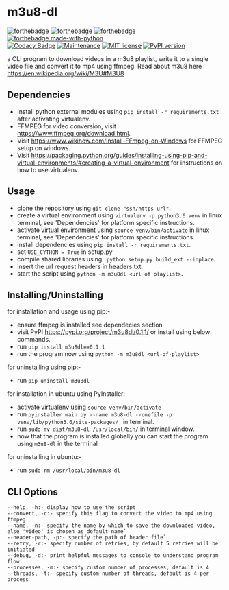 # m3u8-dl
[![forthebadge](https://forthebadge.com/images/badges/built-by-developers.svg)](https://forthebadge.com)
[![forthebadge](https://forthebadge.com/images/badges/built-with-love.svg)](https://forthebadge.com)
[![forthebadge](https://forthebadge.com/images/badges/built-with-swag.svg)](https://forthebadge.com)
[![forthebadge made-with-python](http://ForTheBadge.com/images/badges/made-with-python.svg)](https://www.python.org/) <br>
[![Codacy Badge](https://app.codacy.com/project/badge/Grade/5b9b59ec733049be8c72c402b54af111)](https://www.codacy.com/manual/excalibur.krv/m3u8-dl?utm_source=github.com&amp;utm_medium=referral&amp;utm_content=excalibur-kvrv/m3u8-dl&amp;utm_campaign=Badge_Grade)
[![Maintenance](https://img.shields.io/badge/Maintained%3F-yes-green.svg)](https://github.com/excalibur-kvrv/m3u8-dl/graphs/commit-activity)
[![MIT license](https://img.shields.io/badge/License-MIT-blue.svg)](https://lbesson.mit-license.org/)
[![PyPI version](https://badge.fury.io/py/m3u8dl.svg)](https://badge.fury.io/py/m3u8dl)

a CLI program to download videos in a m3u8 playlist, write it to a single video file and convert it to mp4 using ffmpeg. Read about m3u8 here https://en.wikipedia.org/wiki/M3U#M3U8

## Dependencies
- Install python external modules using `pip install -r requirements.txt` after activating virtualenv.
- FFMPEG for video conversion, visit https://www.ffmpeg.org/download.html.
- Visit https://www.wikihow.com/Install-FFmpeg-on-Windows for FFMPEG setup on windows.
- Visit https://packaging.python.org/guides/installing-using-pip-and-virtual-environments/#creating-a-virtual-environment for instructions on how to use virtualenv. 

## Usage
- clone the repository using `git clone "ssh/https url"`.
- create a virtual environment using `virtualenv -p python3.6 venv` in linux terminal, see 'Dependencies' for platform specific instructions.
- activate virtual environment using `source venv/bin/activate` in linux terminal, see 'Dependencies' for platform specific instructions.
- install dependencies using `pip install -r requirements.txt`. 
- set `USE_CYTHON = True` in setup.py
- compile shared libraries using ` python setup.py build_ext --inplace`.
- insert the url request headers in headers.txt.
- start the script using `python -m m3u8dl <url of playlist>`.

## Installing/Uninstalling
for installation and usage using pip:-
- ensure ffmpeg is installed see dependecies section
- visit PyPI https://pypi.org/project/m3u8dl/0.1.1/ or install using below commands.
- run `pip install m3u8dl==0.1.1`
- run the program now using `python -m m3u8dl <url-of-playlist>`

for uninstalling using pip:-
- run `pip uninstall m3u8dl`

for installation in ubuntu using PyInstaller:-
- activate virtualenv using `source venv/bin/activate`
- run `pyinstaller main.py --name m3u8-dl --onefile -p venv/lib/python3.6/site-packages/
` in terminal.
- run `sudo mv dist/m3u8-dl /usr/local/bin/` in terminal window.
- now that the program is installed globally you can start the program using `m3u8-dl` in the terminal

for uninstalling in ubuntu:-
- run `sudo rm /usr/local/bin/m3u8-dl`

## CLI Options
    --help, -h:- display how to use the script
    --convert, -c:- specify this flag to convert the video to mp4 using ffmpeg`
    --name, -n:- specify the name by which to save the downloaded video, else 'video' is chosen as default name`
    --header-path, -p:- specify the path of header file`
    --retry, -r:- specify number of retries, by default 5 retries will be initiated
    --debug, -d:- print helpful messages to console to understand program flow
    --processes, -m:- specify custom number of processes, default is 4
    --threads, -t:- specify custom number of threads, default is 4 per process
